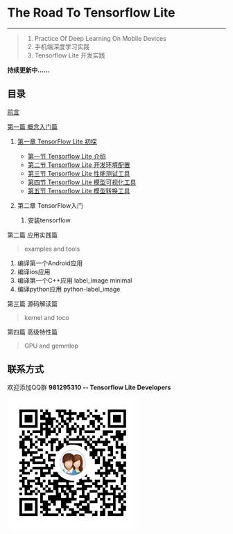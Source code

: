 # The Road To Tensorflow Lite
---
> 1. Practice Of Deep Learning On Mobile Devices
> 2. 手机端深度学习实践
> 3. Tensorflow Lite 开发实践

**持续更新中......**

## 目录

[前言](./preface.md)

[第一篇 概念入门篇](./Part_01_Basics_Things/README.md)

1. [第一章 TensorFlow Lite 初探]()

    - [第一节 Tensorflow Lite 介绍](./Part_01_Basics_Things/Chapter_01_First_Look_at_Tensorflow_Lite/00_tflite_intro.md)
    - [第二节 Tensorflow Lite 开发环境配置](./Part_01_Basics_Things/Chapter_01_First_Look_at_Tensorflow_Lite/02_tensorflow_lite_env.md)
    - [第三节 Tensorflow Lite 性能测试工具](./Part_01_Basics_Things/Chapter_01_First_Look_at_Tensorflow_Lite/03_tflite_benchmark.md)
    - [第四节 Tensorflow Lite 模型可视化工具](./Part_01_Basics_Things/Chapter_01_First_Look_at_Tensorflow_Lite/04_tflite_visualize.md) 
    - [第五节 Tensorflow Lite 模型转换工具](./Part_01_Basics_Things/Chapter_01_First_Look_at_Tensorflow_Lite/05_tflite_converter.md)

2. 第二章 TensorFlow入门

	1. 安装tensorflow

第二篇 应用实践篇
> examples and tools

1. 编译第一个Android应用
2. 编译ios应用
3. 编译第一个C++应用 label_image minimal
4. 编译python应用 python-label_image

第三篇 源码解读篇
> kernel and toco

第四篇 高级特性篇
> GPU and gemmlop

## 联系方式
欢迎添加QQ群 **981295310 -- Tensorflow Lite Developers**

![](qq_group.png)
